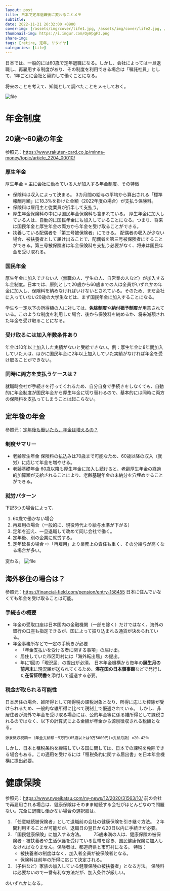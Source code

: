 ```yaml
---
layout: post
title: 日本で定年退職後に変わることメモ
subtitle: 
date: 2022-11-21 20:32:00 +0900
cover-img: [/assets/img/cover/life1.jpg, /assets/img/cover/life2.jpg, /assets/img/cover/life3.jpg]
thumbnail-img: https://i.imgur.com/QyWpgF3.png
share-img:
tags: [retire, 定年, リタイヤ]
categories: [Life]
---
```


日本では、一般的には60歳で定年退職になる。しかし、会社によっては一旦退職し、再雇用する制度があり、その制度を利用できる場合は「嘱託社員」として、1年ごとに会社と契約して働くことになる。

将来のことを考えて、知識として調べたことをメモしておく。

![file](https://i.imgur.com/QyWpgF3.png)

# 年金制度
## 20歳〜60歳の年金
参照元：https://www.rakuten-card.co.jp/minna-money/topic/article_2204_00010/
### 厚生年金
厚生年金 = 主に会社に勤めている人が加入する年金制度、その特徴
* 保険料は収入によって決まる。
  3カ月間の給与の平均から算出される「標準報酬月額」に18.3%を掛けた金額（2022年度の場合）が支払う保険料。
* 保険料は雇用主と従業員が折半して支払う。
* 厚生年金保険料の中には国民年金保険料も含まれている。
  厚生年金に加入している人は、自動的に国民年金にも加入していることになる。つまり、将来は国民年金と厚生年金の両方から年金を受け取ることができる。
* 扶養している配偶者を「第三号被保険者」にできる。
  配偶者の収入が少ない場合、被扶養者として届け出ることで、配偶者を第三号被保険者にすることができる。第三号被保険者は年金保険料を支払う必要がなく、将来は国民年金を受け取れる。

### 国民年金
厚生年金に加入できない人（無職の人、学生の人、自営業の人など）が加入する年金制度。日本では、原則として20歳から60歳までの人は全員がいずれかの年金に加入し、保険料を納めなければいけないとされている。そのため、まだ会社に入っていない20歳の大学生などは、まず国民年金に加入することになる。

学生や一定以下の所得額の人に対しては、**免除制度**や**納付猶予制度**が用意されている。このような制度を利用した場合、後から保険料を納めるか、将来減額された年金を受け取ることになる。

### 受け取るには加入年数条件あり
年金は10年以上加入した実績がないと受給できない。例：厚生年金に8年間加入していた人は、ほかに国民年金に2年以上加入していた実績がなければ年金を受け取ることができない。

### 同時に両方を支払うケースは？
就職時会社が手続きを行ってくれるため、自分自身で手続きをしなくても、自動的に年金制度が国民年金から厚生年金に切り替わるので、基本的には同時に両方の保険料を支払ってしまうことは起こらない。

## 定年後の年金
参照元：[定年後も働いたら、年金は増えるの？](https://www.nomura.co.jp/navi/lp/lifeplan/fpanswer/006/?sc_cvid=fpanswer-archive_06)
### 制度サマリー
* 老齢厚生年金
  保険料の払込みは70歳まで可能なため、60歳以降の収入（就労）に応じて年金を増やせる。
* 老齢基礎年金
  60歳以降も厚生年金に加入し続けると、老齢厚生年金の経過的加算額が支給されることにより、老齢基礎年金の未納分を穴埋めすることができる。

### 就労パターン
下記3つの場合によって、
1. 60歳で働かない場合
1. 再雇用の場合（一般的に、現役時代より給与水準が下がる）
  1. 定年を迎え、一旦退職して改めて同じ会社で働く。
  1. 定年後、別の企業に就労する。
1. 定年延長の場合
⇨「再雇用」より業務上の責任も重く、その分給与が高くなる場合が多い。

変わる。
![file](https://i.imgur.com/JeRXMfx.png)

## 海外移住の場合は？
参照元：https://financial-field.com/pension/entry-158455
日本に住んでいなくても年金を受け取ることは可能。

### 手続きの概要
* 年金の受取口座は日本国内の金融機関（一部を除く）だけではなく、海外の銀行の口座も指定できるが、国によって振り込まれる通貨が決められている。
* 年金事務所などで一定の手続きが必要
  * 「年金支払いを受ける者に関する事項」の届け出。
  * 居住していた市区町村には「海外転出届」の提出。
  * 年に1回の「現況届」の提出が必須。
    日本年金機構から毎年の**誕生月の前月末**に現況届が送られてくるため、**滞在国の日本領事館**などで発行した**在留証明書**を添付して返送する必要。

### 税金が取られる可能性
日本居住の場合、雑所得として所得税の課税対象となり、所得に応じた控除が受けられるため、一般的な雑所得に比べて税制上で優遇されている。
しかし、非居住者が海外で年金を受け取る場合には、公的年金等に係る雑所得として課税されるのではなく、以下の計算式による金額が年金から源泉徴収される税額となる。

`源泉徴収税額＝｛年金支給額－5万円(65歳以上は9万5000円)×支給月数｝×20.42％`

しかし、日本と租税条約を締結している国に関しては、日本での課税を免除できる場合もある。この適用を受けるには「租税条約に関する届出書」を日本年金機構に提出必要。

# 健康保険
参照元：https://www.nyseikatsu.com/ny-news/12/2020/31563/10/
前の会社で再雇用される場合は、健康保険はそのまま継続する会社がほとんどなので問題ない。完全に退職し働かない場合の選択肢は、

1. 「任意継続被保険者」として退職前の会社の健康保険を引き継ぐ方法。
  ２年間利用することが可能だが、退職日の翌日から20日以内に手続きが必要。
1. 「国民健康保険」に加入する方法。
　　75歳未満の人は、健康保険の被保険者・被扶養者や生活保護を受けている世帯を除き、国民健康保険に加入しなければなりません。保険者は、都道府県と市町村になる。
  特徴：
    * 被扶養者の制度はなく、加入者全員が被保険者となる。
	* 保険料は前年の所得に応じて決定される。
1. （子供など）家族の加入している健康保険の被扶養者」となる方法。
  保険料は必要ないので一番有利な方法だが、加入条件が厳しい。

のいずれかになる。

